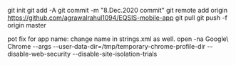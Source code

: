 git init
git add -A
git commit -m "8.Dec.2020 commit"
git remote add origin https://github.com/agrawalrahul1094/EQSIS-mobile-app
git pull
git push -f origin master

pot fix for app name: change name in strings.xml as well.
open -na Google\ Chrome --args --user-data-dir=/tmp/temporary-chrome-profile-dir --disable-web-security --disable-site-isolation-trials

